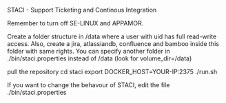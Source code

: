 STACI - Support Ticketing and Continous Integration

Remember to turn off SE-LINUX and APPAMOR.

Create a folder structure in /data where a user with uid has full read-write access. Also, create a jira, atlassiandb, confluence and bamboo inside this folder with same rights. You can specify another folder in ./bin/staci.properties instead of /data (look for volume_dir=/data)

pull the repository
cd staci
export DOCKER_HOST=YOUR-IP:2375
./run.sh

If you want to change the behavour of STACI, edit the file ./bin/staci.properties
